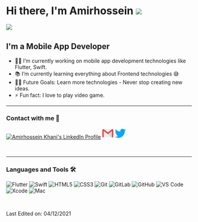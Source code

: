 # Hi there, I'm Amirhossein <img src="https://media.giphy.com/media/hvRJCLFzcasrR4ia7z/giphy.gif" width="25px">

<img src="https://media.giphy.com/media/hvRJCLFzcasrR4ia7z/giphy.gif" width="25px">

## I'm a Mobile App Developer  

- 👨‍💻 I’m currently working on mobile app development technologies like Flutter, Swift.
- 📚 I’m currently learning everything about Frontend technologies 😅
- 💪🏼 Future Goals: Learn more technologies - Never stop creating new ideas.
- ⚡ Fun fact: I love to play video game.

---

<!-- <img align="right" alt="GIF" height="170px" src="https://media.giphy.com/media/J5B1Y8QZnzXXbLQIBu/giphy.gif" /> -->

### Contact with me 📝

<!-- [<img align="left" alt="bilgehangecici.site" height="30px" src="https://www.flaticon.com/svg/static/icons/svg/2996/2996826.svg" />][website] -->
<!-- <a href="https://www.linkedin.com/in/amir-hossein-khani-7b397611a/">
    <img src="https://www.vectorlogo.zone/logos/linkedin/linkedin-icon.svg" alt="Angel Santiago Jaime Zavala's LinkedIn Profile" height="30" width="30">
  </a> -->
[<img src="https://www.vectorlogo.zone/logos/linkedin/linkedin-icon.svg"  height="30" width="30" alt="Amirhossein Khani's LinkedIn Profile">][linkedin]
[<img src="https://github.com/SatYu26/SatYu26/blob/master/Assets/Gmail.svg"  height="30" width="30" alt="Amirhossein Khani's Gmail Address">][gmail]
[<img src="https://github.com/SatYu26/SatYu26/blob/master/Assets/Twitter.svg"  height="30" width="30" alt="Amirhossein Khani | Twitter" />][twitter]

<br />

---

### Languages and Tools 🛠 
![Flutter](https://img.shields.io/badge/-Flutter-blue)
![Swift](https://img.shields.io/badge/-Swift-red)
![HTML5](https://img.shields.io/badge/-HTML5-%23E44D27?style=flat-square&logo=html5&logoColor=ffffff)
![CSS3](https://img.shields.io/badge/-CSS3-%231572B6?style=flat-square&logo=css3)
![Git](https://img.shields.io/badge/-Git-%23F05032?style=flat-square&logo=git&logoColor=%23ffffff)
![GitLab](https://img.shields.io/badge/-GitLab-FCA121?style=flat-square&logo=gitlab)
![GitHub](https://img.shields.io/badge/-GitHub-181717?style=flat-square&logo=github)
![VS Code](http://img.shields.io/badge/-VS%20Code-007ACC?style=flat-square&logo=visual-studio-code&logoColor=ffffff)
![Xcode](https://img.shields.io/badge/-Xcode-orange)
![Mac](https://img.shields.io/badge/-Mac-lightgrey)

<br/>

[website]: 
[instagram]: 
[linkedin]: https://www.linkedin.com/in/amir-hossein-khani-7b397611a/
[gmail]: mailto:eamirho3einkhani@gmail.com
[twitter]: https://twitter.com/3amirho3ein


Last Edited on: 04/12/2021
